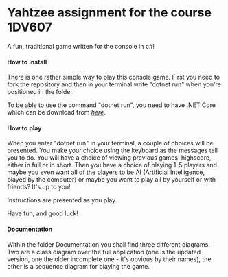 # Yahtzee assignment for the course 1DV607
A fun, traditional game written for the console in c#!

#### How to install
There is one rather simple way to play this console game. First you need to fork the repository and then in your terminal write "dotnet run" when you're positioned in the folder. 

To be able to use the command "dotnet run", you need to have .NET Core which can be download from [*here*](https://dotnet.microsoft.com/download).

#### How to play
When you enter "dotnet run" in your terminal, a couple of choices will be presented. You make your choice using the keyboard as the messages tell you to do. You will have a choice of viewing previous games' highscore, either in full or in short. Then you have a choice of playing 1-5 players and maybe you even want all of the players to be AI (Artificial Intelligence, played by the computer) or maybe you want to play all by yourself or with friends? It's up to you! 

Instructions are presented as you play.

Have fun, and good luck!

#### Documentation
Within the folder Documentation you shall find three different diagrams. Two are a class diagram over the full application (one is the updated version, one the older incomplete one - it's obvious by their names), the other is a sequence diagram for playing the game.
